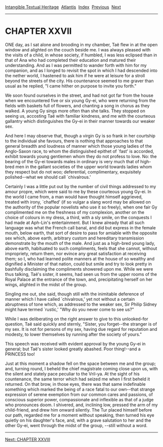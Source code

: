 [Intangible Textual Heritage](../../index)  [Atlantis](../index) 
[Index](index)  [Previous](vrl25)  [Next](vrl27) 

------------------------------------------------------------------------

# CHAPTER XXVII

ONE day, as I sat alone and brooding in my chamber, Taë flew in at the
open window and alighted on the couch beside me. I was always pleased
with the visits of a child, in whose society, if humbled, I was less
eclipsed than in that of Ana who had completed their education and
matured their understanding. And as I was permitted to wander forth with
him for my companion, and as I longed to revisit the spot in which I had
descended into the nether world, I hastened to ask him if he were at
leisure for a stroll beyond the streets of the city. His countenance
seemed to me graver than usual as he replied, "I came hither on purpose
to invite you forth."

We soon found ourselves in the street, and had not got far from the
house when we encountered five or six young Gy-ei, who were returning
from the fields with baskets full of flowers, and chanting a song in
chorus as they walked. A young Gy sings more often than she talks. They
stopped on seeing us, accosting Taë with familiar kindness, and me with
the courteous gallantry which distinguishes the Gy-ei in their manner
towards our weaker sex.

And here I may observe that, though a virgin Gy is so frank in her
courtship to the individual she favours, there is nothing that
approaches to that general breadth and loudness of manner which those
young ladies of the Anglo-Saxon race, to whom the distinguished epithet
of \`fast' is accorded, exhibit towards young gentlemen whom they do not
profess to love. No: the bearing of the Gy-ei towards males in ordinary
is very much that of high-bred men in the gallant societies of the upper
world towards ladies whom they respect but do not woo; deferential,
complimentary, exquisitely polished--what we should call \`chivalrous.'

Certainly I was a little put out by the number of civil things addressed
to my amour propre, which were said to me by these courteous young
Gy-ei. In the world I came from, a man would have thought himself
aggrieved, treated with irony, \`chaffed' (if so vulgar a slang word may
be allowed on the authority of the popular novelists who use it so
freely), when one fair Gy complimented me on the freshness of my
complexion, another on the choice of colours in my dress, a third, with
a sly smile, on the conquests I had made at Aph-Lin's entertainment. But
I knew already that all such language was what the French call banal,
and did but express in the female mouth, below earth, that sort of
desire to pass for amiable with the opposite sex which, above earth,
arbitrary custom and hereditary transmission demonstrate by the mouth of
the male. And just as a high-bred young lady, above earth, habituated to
such compliments, feels that she cannot, without impropriety, return
them, nor evince any great satisfaction at receiving them; so I, who had
learned polite manners at the house of so wealthy and dignified a
Minister of that nation, could but smile and try to look pretty in
bashfully disclaiming the compliments showered upon me. While we were
thus talking, Taë's sister, it seems, had seen us from the upper rooms
of the Royal Palace at the entrance of the town, and, precipitating
herself on her wings, alighted in the midst of the group.

Singling me out, she said, though still with the inimitable deference of
manner which I have called \`chivalrous,' yet not without a certain
abruptness of tone which, as addressed to the weaker sex, Sir Philip
Sidney might have termed \`rustic,' "Why do you never come to see us?"

While I was deliberating on the right answer to give to this
unlooked-for question, Taë said quickly and sternly, "Sister, you
forget--the stranger is of my sex. It is not for persons of my sex,
having due regard for reputation and modesty, to lower themselves by
running after the society of yours."

This speech was received with evident approval by the young Gy-ei in
general; but Taë's sister looked greatly abashed. Poor thing!--and a
PRINCESS too!

Just at this moment a shadow fell on the space between me and the group;
and, turning round, I beheld the chief magistrate coming close upon us,
with the silent and stately pace peculiar to the Vril-ya. At the sight
of his countenance, the same terror which had seized me when I first
beheld it returned. On that brow, in those eyes, there was that same
indefinable something which marked the being of a race fatal to our
own--that strange expression of serene exemption from our common cares
and passions, of conscious superior power, compassionate and inflexible
as that of a judge who pronounces doom. I shivered, and, inclining low,
pressed the arm of my child-friend, and drew him onward silently. The
Tur placed himself before our path, regarded me for a moment without
speaking, then turned his eye quietly on his daughter's face, and, with
a grave salutation to her and the other Gy-ei, went through the midst of
the group, --still without a word.

------------------------------------------------------------------------

[Next: CHAPTER XXVIII](vrl27)
